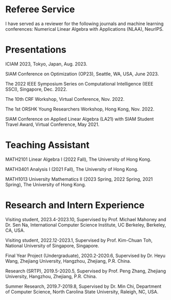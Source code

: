 # Referee Service
I have served as a reviewer for the following journals and machine learning conferences: Numerical Linear Algebra with Applications (NLAA), NeurIPS. 


# Presentations
<p align="left"> ICIAM 2023, Tokyo, Japan, Aug. 2023. </p>
<p align="left"> SIAM Conference on Optimization (OP23), Seattle, WA, USA, June 2023. </p>
<p align="left"> The 2022 IEEE Symposium Series on Computational Intelligence (IEEE SSCI), Singapore, Dec. 2022. </p>
<p align="left"> The 10th CRF Workshop, Virtual Conference, Nov. 2022. </p>
<p align="left"> The 1st ORSHK Young Researchers Workshop, Hong Kong, Nov. 2022. </p>
<p align="left"> SIAM Conference on Applied Linear Algebra (LA21) with SIAM Student Travel Award, Virtual Conference, May 2021. </p>


# Teaching Assistant
<div>
<p align="left"> MATH2101 Linear Algebra I (2022 Fall), The University of Hong Kong. </p>
<p align="left"> MATH3401 Analysis I (2021 Fall), The University of Hong Kong. </p>
<p align="left"> MATH1013 University Mathematics II (2023 Spring, 2022 Spring, 2021 Spring), The University of Hong Kong. </p>
</div>


# Research and Intern Experience
  <div>
  <p align="left">Visiting student, 2023.4-2023.10, Supervised by Prof. Michael Mahoney and Dr. Sen Na, International Computer Science Institute, UC Berkeley, Berkeley, CA, USA.</p>
  <p align="left">Visiting student, 2022.12-2023.1, Supervised by Prof. Kim-Chuan Toh, National University of Singapore, Singapore.</p>
  <p align="left">Final Year Project (Undergraduate), 2020.2-2020.6, Supervised by Dr. Heyu Wang, Zhejiang University, Hangzhou, Zhejiang, P.R. China.</p>
  <p align="left">Research (SRTP), 2019.5-2020.5, Supervised by Prof. Peng Zhang, Zhejiang University, Hangzhou, Zhejiang, P.R. China.</p>
  <p align="left">Summer Research, 2019.7-2019.8, Supervised by Dr. Min Chi, Department of Computer Science, North Carolina State University, Raleigh, NC, USA. </p>
  </div>
